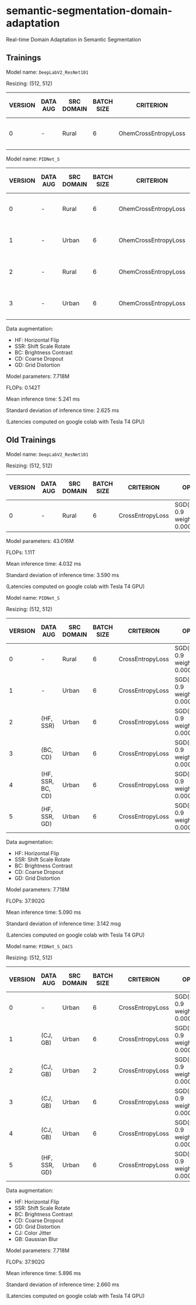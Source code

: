 # semantic-segmentation-domain-adaptation
Real-time Domain Adaptation in Semantic Segmentation

## Trainings

Model name: `DeepLabV2_ResNet101`

Resizing: (512, 512)

| VERSION | DATA AUG           | SRC DOMAIN | BATCH SIZE | CRITERION            | OPTIMIZER                                | SCHEDULER                           | NUM_EPOCHS | mIoU (%) (Urban) | mIoU (%) (Rural) |
|---------|--------------------|------------|------------|----------------------|------------------------------------------|-------------------------------------|------------|------------------|------------------|
| 0       | -                  | Rural      | 6          | OhemCrossEntropyLoss | SGD(momentum: 0.9 weight_decay: 0.0005)  | PolynomialLR(lr=0.01, power=0.9)    | 20         |             |             |






Model name: `PIDNet_S`

| VERSION | DATA AUG           | SRC DOMAIN | BATCH SIZE | CRITERION            | OPTIMIZER                                | SCHEDULER                           | NUM_EPOCHS | mIoU (%) (Urban) | mIoU (%) (Rural) |
|---------|--------------------|------------|------------|----------------------|------------------------------------------|-------------------------------------|------------|------------------|------------------|
| 0       | -                  | Rural      | 6          | OhemCrossEntropyLoss | SGD(momentum: 0.9 weight_decay: 0.0005)  | PolynomialLR(lr=0.01, power=0.9)    | 20         | 39.31            | 31.12            |
| 1       | -                  | Urban      | 6          | OhemCrossEntropyLoss | SGD(momentum: 0.9 weight_decay: 0.0005)  | PolynomialLR(lr=0.01, power=0.9)    | 20         |             |             |
| 2       | -                  | Rural      | 6          | OhemCrossEntropyLoss | SGD(momentum: 0.9 weight_decay: 0.0005)  | PolynomialLR(lr=0.001, power=0.9)   | 20         |             |             |
| 3       | -                  | Urban      | 6          | OhemCrossEntropyLoss | SGD(momentum: 0.9 weight_decay: 0.0005)  | PolynomialLR(lr=0.001, power=0.9)   | 20         |             |             |

Data augmentation:
- HF: Horizontal Flip
- SSR: Shift Scale Rotate
- BC: Brightness Contrast
- CD: Coarse Dropout
- GD: Grid Distortion

Model parameters: 7.718M

FLOPs: 0.142T

Mean inference time: 5.241 ms

Standard deviation of inference time: 2.625 ms

(Latencies computed on google colab with Tesla T4 GPU)





























## Old Trainings

Model name: `DeepLabV2_ResNet101`

Resizing: (512, 512)

| VERSION | DATA AUG           | SRC DOMAIN | BATCH SIZE | CRITERION            | OPTIMIZER                                | SCHEDULER                           | NUM_EPOCHS | mIoU (%) (Urban) | mIoU (%) (Rural) |
|---------|--------------------|------------|------------|----------------------|------------------------------------------|-------------------------------------|------------|------------------|------------------|
| 0       | -                  | Rural      | 6          | CrossEntropyLoss     | SGD(momentum: 0.9 weight_decay: 0.0005)  | PolynomialLR(lr=0.01, power=0.9)    | 20         | 17.85            | 22.42            |


Model parameters: 43.016M

FLOPs: 1.11T

Mean inference time: 4.032 ms

Standard deviation of inference time: 3.590 ms

(Latencies computed on google colab with Tesla T4 GPU)






Model name: `PIDNet_S`

Resizing: (512, 512)

| VERSION | DATA AUG           | SRC DOMAIN | BATCH SIZE | CRITERION            | OPTIMIZER                                | SCHEDULER                           | NUM_EPOCHS | mIoU (%) (Urban) | mIoU (%) (Rural) |
|---------|--------------------|------------|------------|----------------------|------------------------------------------|-------------------------------------|------------|------------------|------------------|
| 0       | -                  | Rural      | 6          | CrossEntropyLoss     | SGD(momentum: 0.9 weight_decay: 0.0005)  | PolynomialLR(lr=0.01, power=0.9)    | 20         | 36.84            | 25.25            |
| 1       | -                  | Urban      | 6          | CrossEntropyLoss     | SGD(momentum: 0.9 weight_decay: 0.0005)  | PolynomialLR(lr=0.01, power=0.9)    | 20         | 37.89            | 24.13            |
| 2       | (HF, SSR)          | Urban      | 6          | CrossEntropyLoss     | SGD(momentum: 0.9 weight_decay: 0.0005)  | PolynomialLR(lr=0.01, power=0.9)    | 30         | 36.96            | 27.21            |
| 3       | (BC, CD)           | Urban      | 6          | CrossEntropyLoss     | SGD(momentum: 0.9 weight_decay: 0.0005)  | PolynomialLR(lr=0.01, power=0.9)    | 30         | 35.36            | 23.13            |
| 4       | (HF, SSR, BC, CD)  | Urban      | 6          | CrossEntropyLoss     | SGD(momentum: 0.9 weight_decay: 0.0005)  | PolynomialLR(lr=0.01, power=0.9)    | 30         | 33.14            | 19.21            |
| 5       | (HF, SSR, GD)      | Urban      | 6          | CrossEntropyLoss     | SGD(momentum: 0.9 weight_decay: 0.0005)  | PolynomialLR(lr=0.01, power=0.9)    | 30         | 38.52            | 27.45            |

Data augmentation:
- HF: Horizontal Flip
- SSR: Shift Scale Rotate
- BC: Brightness Contrast
- CD: Coarse Dropout
- GD: Grid Distortion

Model parameters: 7.718M

FLOPs: 37.902G

Mean inference time: 5.090 ms

Standard deviation of inference time: 3.142 msg

(Latencies computed on google colab with Tesla T4 GPU)








Model name: `PIDNet_S_DACS`

Resizing: (512, 512)

| VERSION | DATA AUG           | SRC DOMAIN | BATCH SIZE | CRITERION            | OPTIMIZER                                | SCHEDULER                           | NUM_EPOCHS | mIoU (%) (Urban) | mIoU (%) (Rural) |
|---------|--------------------|------------|------------|----------------------|------------------------------------------|-------------------------------------|------------|------------------|------------------|
| 0       | -                  | Urban      | 6          | CrossEntropyLoss     | SGD(momentum: 0.9 weight_decay: 0.0005)  | PolynomialLR(lr=0.01, power=0.9)    | 30         | 33.31            | 18.67            |
| 1       | (CJ, GB)           | Urban      | 6          | CrossEntropyLoss     | SGD(momentum: 0.9 weight_decay: 0.0005)  | PolynomialLR(lr=0.01, power=0.9)    | 30         | 30.35            | 20.34            | 
| 2       | (CJ, GB)           | Urban      | 2          | CrossEntropyLoss     | SGD(momentum: 0.9 weight_decay: 0.0005)  | PolynomialLR(lr=0.01, power=0.9)    | 30         | 29.24            | 19.36            | 
| 3       | (CJ, GB)           | Urban      | 6          | CrossEntropyLoss     | SGD(momentum: 0.9 weight_decay: 0.0005)  | PolynomialLR(lr=0.001, power=0.9)   | 30         | 33.33            | 20.59            | 
| 4       | (CJ, GB)           | Urban      | 6          | CrossEntropyLoss     | SGD(momentum: 0.9 weight_decay: 0.0005)  | PolynomialLR(lr=0.00025, power=0.9) | 30         | 31.00            | 20.43            | 
| 5       | (HF, SSR, GD)      | Urban      | 6          | CrossEntropyLoss     | SGD(momentum: 0.9 weight_decay: 0.0005)  | PolynomialLR(lr=0.001, power=0.9)   | 30         | 32.71            | 19.66            | 


Data augmentation:
- HF: Horizontal Flip
- SSR: Shift Scale Rotate
- BC: Brightness Contrast
- CD: Coarse Dropout
- GD: Grid Distortion
- CJ: Color Jitter
- GB: Gaussian Blur

Model parameters: 7.718M

FLOPs: 37.902G

Mean inference time: 5.896 ms

Standard deviation of inference time: 2.660 ms

(Latencies computed on google colab with Tesla T4 GPU)